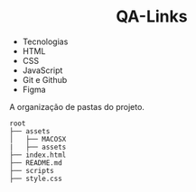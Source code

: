<h1 align="center">QA-Links</h1>

- Tecnologias
- HTML
- CSS
- JavaScript
- Git e Github
- Figma


A organização de pastas do projeto.

```
root
├── assets
│   ├── MACOSX
|   ├── assets
├── index.html
├── README.md
├── scripts
├── style.css





